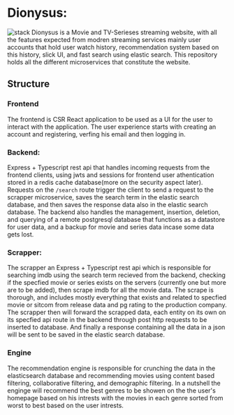 # Dionysus:

![stack]("https://github.com/AbbasSrour/dionysus/blob/a26f69576393a1403ac44d5e05db6b9f9fe44094/assets/Dionysus.drawio.png")
Dionysus is a Movie and TV-Serieses streaming website, with all the features expected from modren streaming services
mainly user accounts that hold user watch history, recommendation system based on this history, slick UI, and fast search using
elastic search. This repository holds all the different microservices that constitute the website.

## Structure

### Frontend

The frontend is CSR React application to be used as a UI for the user to interact with the application. The user experience starts with creating
an account and registering, verfing his email and then logging in.

### Backend:

Express + Typescript rest api that handles incoming requests from the frontend clients, using jwts and sessions for frontend user athentication stored in
a redis cache database(more on the security aspect later). Requests on the `/search` route trigger the client to send a request to
the scrapper microservice, saves the search term in the elastic search database, and then saves the response data also in the elastic search
database. The backend also handles the management, insertion, deletion, and querying of a remote postgresql database
that functions as a datastore for user data, and a backup for movie and series data incase some data gets lost.

### Scrapper:

The scrapper an Express + Typescript rest api which is responsible for searching imdb using the search term recieved from the backend,
checking if the specfied movie or series exists on the servers (currently one but more are to be added), then scrape imdb for all the movie data.
The scrape is thorough, and includes mostly everything that exists and related to specfied movie or sitcom from release data and pg rating
to the production company. The scrapper then will forward the scrapped data, each entity on its own on its specfied api route in the backend
through post http requests to be inserted to database. And finally a response containing all the data in a json will be sent to be saved in
the elastic search database.

### Engine

The recommendation engine is responsible for crunching the data in the elasticsearch database and recommending movies using content based
filtering, collaborative filtering, and demographic filtering. In a nutshell the enginge will recommend the best genres to be showen on the
the user's homepage based on his intrests with the movies in each genre sorted from worst to best based on the user intrests.
